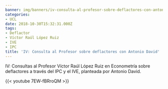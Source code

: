 ```yaml
---
banner: img/banners/iv-consulta-al-profesor-sobre-deflactores-con-antonio-david.jpg
categories:
- UCL
date: 2018-10-30T15:32:31.000Z
tags:
- Deflactor
- Víctor Raúl López Ruiz
- IVE
- IPC
title: 'IV: Consulta al Profesor sobre deflactores con Antonio David'
---
```


IV: Consultas al Profesor Víctor Raúl López Ruiz en Econometría sobre deflactores a través del IPC y el IVE, planteada por Antonio David.

{{< youtube 7EW-fBRroQM >}}
